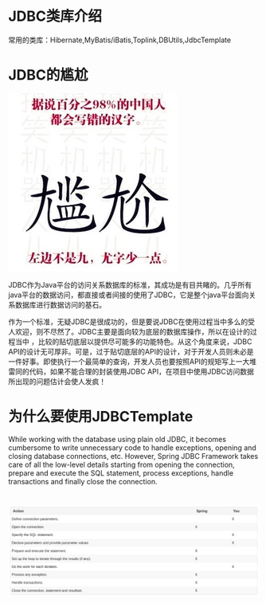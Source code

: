 # JDBC类库介绍

常用的类库：Hibernate,MyBatis/iBatis,Toplink,DBUtils,JdbcTemplate

# JDBC的尴尬

![](/assets/20130619102459-708751837.jpg)

JDBC作为Java平台的访问关系数据库的标准，其成功是有目共睹的。几乎所有java平台的数据访问，都直接或者间接的使用了JDBC，它是整个java平台面向关系数据库进行数据访问的基石。

作为一个标准，无疑JDBC是很成功的，但是要说JDBC在使用过程当中多么的受人欢迎，则不尽然了。JDBC主要是面向较为底层的数据库操作，所以在设计的过程当中 ，比较的贴切底层以提供尽可能多的功能特色。从这个角度来说，JDBC API的设计无可厚非。可是，过于贴切底层的API的设计，对于开发人员则未必是一件好事。即使执行一个最简单的查询，开发人员也要按照API的规矩写上一大堆雷同的代码，如果不能合理的封装使用JDBC API，在项目中使用JDBC访问数据所出现的问题估计会使人发疯！

# 为什么要使用JDBCTemplate

While working with the database using plain old JDBC, it becomes cumbersome to write unnecessary code to handle exceptions, opening and closing database connections, etc. However, Spring JDBC Framework takes care of all the low-level details starting from opening the connection, prepare and execute the SQL statement, process exceptions, handle transactions and finally close the connection.

# ![](/assets/import.png)




